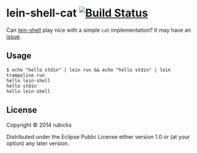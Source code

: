 # lein-shell-cat [![Build Status](https://travis-ci.org/rubicks/lein-shell-cat.png?branch=master)](https://travis-ci.org/rubicks/lein-shell-cat)

Can [lein-shell](https://github.com/hyPiRion/lein-shell) play nice with a simple `cat` implementation? It may have an [issue](https://github.com/hyPiRion/lein-shell/issues/13).

## Usage

```shell
$ echo "hello stdin" | lein run && echo "hello stdin" | lein trampoline run
hello lein-shell
hello stdin
hello lein-shell
```

## License

Copyright © 2014 rubicks

Distributed under the Eclipse Public License either version 1.0 or (at
your option) any later version.
